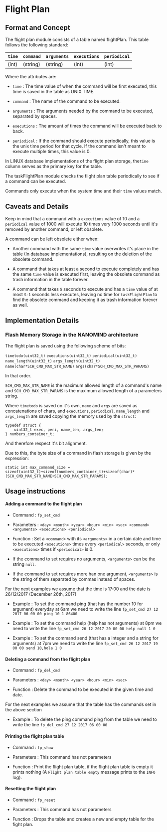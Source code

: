 # Flight Plan

## Format and Concept

The flight plan module consists of a table named flightPlan.
This table follows the following standard:

   | `time` | `command` | `arguments` | `executions` | `periodical` |
   | ------ |---------- | ----------- | ------------ | ------------ | 
   | (int)  | (string)  | (string)    | (int)        | (int)        | 

Where the attributes are:

- `time` : The time value of when the command will be first executed, this time is saved in the 
table as UNIX TIME.

- `command` : The name of the command to be executed.

- `arguments` : The arguments needed by the command to be executed, separated by spaces.

- `executions` : The amount of times the command will be executed back to back.

- `periodical` : If the command should execute periodically, this value is the unix time period for that
cycle. If the command isn't meant to execute multiple times, this value is 0.

In LINUX database implementations of the flight plan storage, the`time` column serves as the primary 
key for the table.

The taskFlightPlan module checks the flight plan table periodically to see if a command can be executed.

Commands only execute when the system time and their `time` values match.

## Caveats and Details

Keep in mind that a command with a `executions` value of 10 and a `periodical` value of 1000 will 
execute 10 times very 1000 seconds until it's removed by another command, or left obsolete.
 
A command can be left obsolete either when:

- Another command with the same `time` value overwrites it's place in the table (In database 
implementations), resulting on the deletion of the obsolete command.
 
- A command that takes at least a second to execute completely and has the same `time` value is executed 
first, leaving the obsolete command as trash information in the table forever.

- A command that takes `S` seconds to execute and has a `time` value of at most `S-1` seconds less 
executes, leaving no time for `taskFlightPlan` to find the obsolete command and keeping 
it as trash information forever as well.

## Implementation Details

### Flash Memory Storage in the NANOMIND architecture

The flight plan is saved using the following scheme of bits:

`timetodo(uint32_t)`
`executions(uint32_t)` 
`periodical(uint32_t)` 
`name_length(uint32_t)` 
`args_length(uint32_t)` 
`name(char*SCH_CMD_MAX_STR_NAME)` 
`args(char*SCH_CMD_MAX_STR_PARAMS)`

In that order.

`SCH_CMD_MAX_STR_NAME` is the maximum allowed length of a command's name and `SCH_CMD_MAX_STR_PARAMS` is the
maximum allowed length of a parameters string.

Where `timetodo` is saved on it's own, `name` and `args` are saved as concatenations of chars, and
`executions`, `periodical`, `name_length` and `args_length` are saved copying the memory used by 
the `struct`:
```{c}
typedef struct {
    uint32_t exec, peri, name_len, args_len;
} numbers_container_t;
```
And therefore respect it's bit alignment.

Due to this, the byte size of a command in flash storage is given by the expression:
```{c}
static int max_command_size = sizeof(uint32_t)+sizeof(numbers_container_t)+sizeof(char)*(SCH_CMD_MAX_STR_NAME+SCH_CMD_MAX_STR_PARAMS);
```

## Usage instructions

#### Adding a command to the flight plan

- Command : `fp_set_cmd`

- Parameters : `<day> <month> <year> <hour> <min> <sec> <command> <arguments> <executions> <periodical>`

- Function : Set a `<command>` with its `<arguments>` in a certain date and time to be executed 
`<executions>` times every `<periodical>` seconds, or only `<executions>` times if `<periodical>` is 0.

- If the command to set requires no arguments, `<arguments>` can be the string `null`.

- If the command to set requires more han one argument, `<arguments>` is the string of them 
separated by commas instead of spaces.

For the next examples we assume that the time is 17:00 and the date is 26/12/2017 (December 26th, 2017)

- Example : To set the command ping (that has the number 10 for argument) everyday at 6am 
we need to write the line `fp_set_cmd 27 12 2017 06 00 00 ping 10 1 86400`

- Example : To set the command help (help has not arguments) at 8pm we need to write
the line `fp_set_cmd 26 12 2017 20 00 00 help null 1 0`

- Example : To set the command send (that has a integer and a string for arguments) at 7pm we 
need to write the line `fp_set_cmd 26 12 2017 19 00 00 send 10,hola 1 0`

#### Deleting a command from the flight plan

- Command : `fp_del_cmd`

- Parameters : `<day> <month> <year> <hour> <min> <sec>`

- Function : Delete the command to be executed in the given time and date.

For the next examples we assume that the table has the commands set in the above section

- Example : To delete the ping command ping from the table we need to write the 
line `fp_del_cmd 27 12 2017 06 00 00`

#### Printing the flight plan table

- Command : `fp_show`

- Parameters : This command has not parameters

- Function : Print the flight plan table, if the flight plan table is empty it prints nothing 
(A `Flight plan table empty` message prints to the `INFO` log).

#### Resetting the flight plan

- Command : `fp_reset`

- Parameters : This command has not parameters

- Function : Drops the table and creates a new and empty table for the fight plan.

